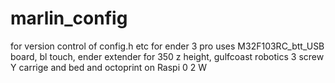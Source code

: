 # marlin_config
for version control of config.h etc for ender 3 pro
uses M32F103RC_btt_USB board, bl touch, ender extender for 350 z height, gulfcoast robotics 3 screw Y carrige and bed and octoprint on Raspi 0 2 W

